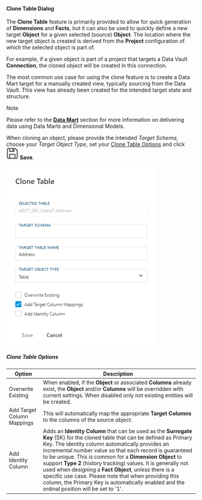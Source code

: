 #### Clone Table Dialog

The **Clone Table** feature is primarily provided to allow for quick generation of **Dimensions** and **Facts**, but it can also be used to quickly define a new target **Object** for a given selected (source) **Object**. The location where the new target object is created is derived from the **Project** configuration of which the selected object is part of.

For example, if a given object is part of a project that targets a Data Vault **Connection**, the cloned object will be created in this connection.

The most common use case for using the clone feature is to create a Data Mart target for a manually created view, typically sourcing from the Data Vault. This view has already been created for the intended target state and structure.

> [!NOTE]
> Please refer to the [**Data Mart**](xref:bimlflex-data-delivery-index) section for more information on delivering data using Data Marts and Dimensional Models.

When cloning an object, please provide the intended *Target Schema*, choose your *Target Object Type*, set your [Clone Table Options](#clone-table-options) and click <img class="icon-inline" src="../../static/img/save.svg" /> **Save**.

![Clone Table Dialog - mtb-20-image](../../static/img/bimlflex-dialog-clone-table.png "Clone Table Dialog")

##### Clone Table Options

| Option                     | Description                                                                                                                                                                                                                                                           |
| -------------------------- | --------------------------------------------------------------------------------------------------------------------------------------------------------------------------------------------------------------------------------------------------------------------- |
| Overwrite Existing         | When enabled, if the **Object** or associated **Columns** already exist, the **Object** and/or **Columns** will be overridden with current settings. When disabled only not existing entities will be created.                                                        |
| Add Target Column Mappings | This will automatically map the appropriate **Target Columns** to the columns of the source object.|
| Add Identity Column        | Adds an **Identity Column** that can be used as the **Surrogate Key** (SK) for the cloned table that can be defined as Primary Key. The identity column automatically provides an incremental number value so that each record is guaranteed to be unique. This is common for a **Dimension Object** to support **Type 2** (history tracking) values. It is generally not used when designing a **Fact Object**, unless there is a specific use case. Please note that when providing this column, the Primary Key is automatically enabled and the ordinal position will be set to '1'.|
